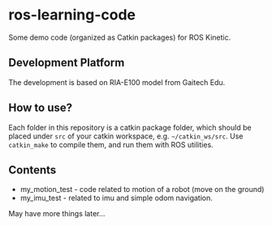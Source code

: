 # ros-learning-code
Some demo code (organized as Catkin packages) for ROS Kinetic.

## Development Platform
The development is based on RIA-E100 model from Gaitech Edu.

## How to use?
Each folder in this repository is a catkin package folder, which should be placed under `src` of your catkin workspace, e.g. `~/catkin_ws/src`. Use `catkin_make` to compile them, and run them with ROS utilities.

## Contents
- my_motion_test - code related to motion of a robot (move on the ground)
- my_imu_test - related to imu and simple odom navigation.

May have more things later...